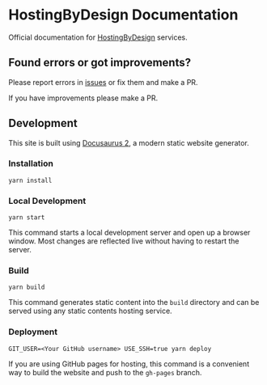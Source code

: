 # HostingByDesign Documentation

Official documentation for [HostingByDesign](https://hostingby.design) services.


## Found errors or got improvements?

Please report errors in [issues](https://github.com/hostingbydesign/docs.hostingby.design/issues) or fix them and make a PR.

If you have improvements please make a PR.

## Development

This site is built using [Docusaurus 2](https://v2.docusaurus.io/), a modern static website generator.

### Installation

```console
yarn install
```

### Local Development

```console
yarn start
```

This command starts a local development server and open up a browser window. Most changes are reflected live without having to restart the server.

### Build

```console
yarn build
```

This command generates static content into the `build` directory and can be served using any static contents hosting service.

### Deployment

```console
GIT_USER=<Your GitHub username> USE_SSH=true yarn deploy
```

If you are using GitHub pages for hosting, this command is a convenient way to build the website and push to the `gh-pages` branch.
